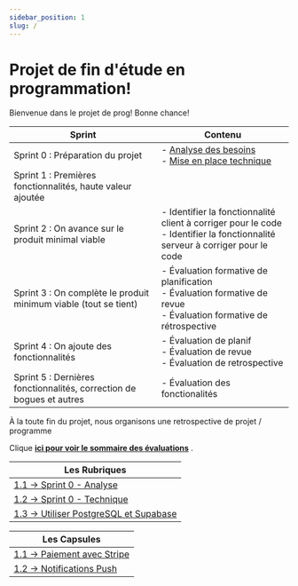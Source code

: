 ```yaml
---
sidebar_position: 1
slug: /
---
```


# Projet de fin d'étude en programmation!


Bienvenue dans le projet de prog! Bonne chance!


| **Sprint**                                                           | Contenu                                                                                                                            |
|----------------------------------------------------------------------|------------------------------------------------------------------------------------------------------------------------------------|
| Sprint 0 : Préparation du projet                                     | - [Analyse des besoins](rubriques/sprint0-analyse) <br/> - [Mise en place technique](rubriques/sprint0-technique)                  |
| Sprint 1 : Premières fonctionnalités, haute valeur ajoutée           | 
| Sprint 2 : On avance sur le produit minimal viable                   | - Identifier la fonctionnalité client à corriger pour le code <br />- Identifier la fonctionnalité serveur à corriger pour le code |
| Sprint 3 : On complète le produit minimum viable (tout se tient)     | - Évaluation formative de planification <br/>- Évaluation formative de revue<br/>- Évaluation formative de rétrospective           
| Sprint 4 : On ajoute des fonctionnalités                             | - Évaluation de planif <br/>- Évaluation de revue<br />- Évaluation de retrospective                                               |
| Sprint 5 : Dernières fonctionnalités, correction de bogues et autres | - Évaluation des fonctionalités                                                                                                    

À la toute fin du projet, nous organisons une retrospective de projet / programme

Clique **[ici pour voir le sommaire des évaluations](rubriques/evaluation-sommaire)** .

<Row>

<Column>


| **Les Rubriques**                                      |
| ----------------------------------------------------- |
| [1.1 → Sprint 0 - Analyse](rubriques/sprint0-analyse)      |
| [1.2 → Sprint 0 - Technique](rubriques/sprint0-technique)   |
| [1.3 → Utiliser PostgreSQL et Supabase](rubriques/supabase)   |

</Column>


<Column>



| **Les Capsules**                                      |
| ----------------------------------------------------- |
| [1.1 → Paiement avec Stripe](capsules-courantes/paiement)      |
| [1.2 → Notifications Push](capsules-courantes/notifications)   |

</Column>

</Row>

